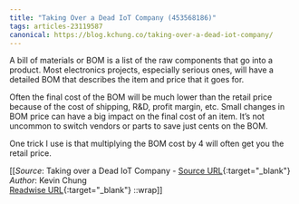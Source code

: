 ```yaml
---
title: "Taking Over a Dead IoT Company (453568186)"
tags: articles-23119587
canonical: https://blog.kchung.co/taking-over-a-dead-iot-company/
---
```


A bill of materials or BOM is a list of the raw components that go into a product. Most electronics projects, especially serious ones, will have a detailed BOM that describes the item and price that it goes for.

Often the final cost of the BOM will be much lower than the retail price because of the cost of shipping, R&D, profit margin, etc. Small changes in BOM price can have a big impact on the final cost of an item. It’s not uncommon to switch vendors or parts to save just cents on the BOM.

One trick I use is that multiplying the BOM cost by 4 will often get you the retail price.


[[_Source_: Taking over a Dead IoT Company - [Source URL](https://blog.kchung.co/taking-over-a-dead-iot-company/){:target="_blank"}<br>
_Author_: Kevin Chung<br>
[Readwise URL](https://readwise.io/open/453568186){:target="_blank"}
::wrap]]